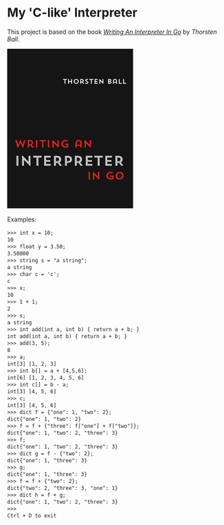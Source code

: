 # My 'C-like' Interpreter

This project is based on the book [*Writing An Interpreter In Go*](https://interpreterbook.com/) by *Thorsten Ball*.

[![Writing An Interpreter In Go](waiig.png)](https://interpreterbook.com/)

Examples:

```
>>> int x = 10;
10
>>> float y = 3.50;
3.50000
>>> string s = "a string";
a string
>>> char c = 'c';
c
>>> x;
10
>>> 1 + 1;
2
>>> s;
a string
>>> int add(int a, int b) { return a + b; }
int add(int a, int b) { return a + b; }
>>> add(3, 5);
8
>>> a;
int[3] [1, 2, 3]
>>> int b[] = a + [4,5,6];
int[6] [1, 2, 3, 4, 5, 6]
>>> int c[] = b - a;
int[3] [4, 5, 6]
>>> c;
int[3] [4, 5, 6]
>>> dict f = {"one": 1, "two": 2};              
dict{"one": 1, "two": 2}
>>> f = f + {"three": f["one"] + f["two"]};
dict{"one": 1, "two": 2, "three": 3}
>>> f;
dict{"one": 1, "two": 2, "three": 3}
>>> dict g = f - {"two": 2};
dict{"one": 1, "three": 3}
>>> g;
dict{"one": 1, "three": 3}
>>> f = f + {"two": 2};       
dict{"two": 2, "three": 3, "one": 1}
>>> dict h = f + g;
dict{"one": 1, "two": 2, "three": 3}
>>> 
Ctrl + D to exit
```
